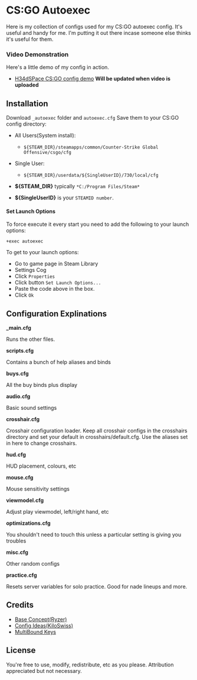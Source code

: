 # CS:GO Autoexec
Here is my collection of configs used for my CS:GO autoexec config. It's useful and handy for me. I'm putting it out there incase someone else thinks it's useful for them. 

### Video Demonstration
Here's a little demo of my config in action.
* [H34dSPace CS:GO config demo](#)
**Will be updated when video is uploaded**

## Installation

Download `_autoexec` folder and `autoexec.cfg`
Save them to your CS:GO config directory: 
* All Users(System install):
  * `${STEAM_DIR}/steamapps/common/Counter-Strike Global Offensive/csgo/cfg`
* Single User:
  * `${STEAM_DIR}/userdata/${SingleUserID}/730/local/cfg`

* **${STEAM_DIR}** typically `*C:/Program Files/Steam*`
* **${SingleUserID}** is your `STEAMID number`.

#### Set Launch Options
To force execute it every start you need to add the following to your launch options:
```
+exec autoexec
```
To get to your launch options:
* Go to game page in Steam Library
* Settings Cog
* Click `Properties`
* Click button `Set Launch Options...`
* Paste the code above in the box.
* Click `Ok`


## Configuration Explinations

**_main.cfg**

Runs the other files.

**scripts.cfg**

Contains a bunch of help aliases and binds 

**buys.cfg**

All the buy binds plus display

**audio.cfg**

Basic sound settings

**crosshair.cfg**

Crosshair configuration loader. Keep all crosshair configs in the crosshairs directory and set your default in crosshairs/default.cfg. Use the aliases set in here to change crosshairs.

**hud.cfg**

HUD placement, colours, etc

**mouse.cfg**

Mouse sensitivity settings

**viewmodel.cfg**

Adjust play viewmodel, left/right hand, etc

**optimizations.cfg**

You shouldn't need to touch this unless a particular setting is giving you troubles

**misc.cfg**

Other random configs

**practice.cfg**

Resets server variables for solo practice. Good for nade lineups and more.


## Credits
* [Base Concept(Ryzer)](https://github.com/ryzr/csgo-autoexec)
* [Config Ideas(KiloSwiss)](https://gist.github.com/KiloSwiss/a015b0620284ce74b5ed849ec599e51e)
* [MultiBound Keys](https://settings.gg/bananagaming)

## License

You're free to use, modify, redistribute, etc as you please. Attribution appreciated but not necessary.
